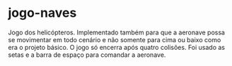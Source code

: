 # jogo-naves
Jogo dos helicópteros. Implementado também para que a aeronave possa se movimentar em todo cenário e não somente para cima ou baixo como era o projeto básico. O jogo só encerra após quatro colisões. Foi usado as setas e a barra de espaço para comandar a aeronave.
